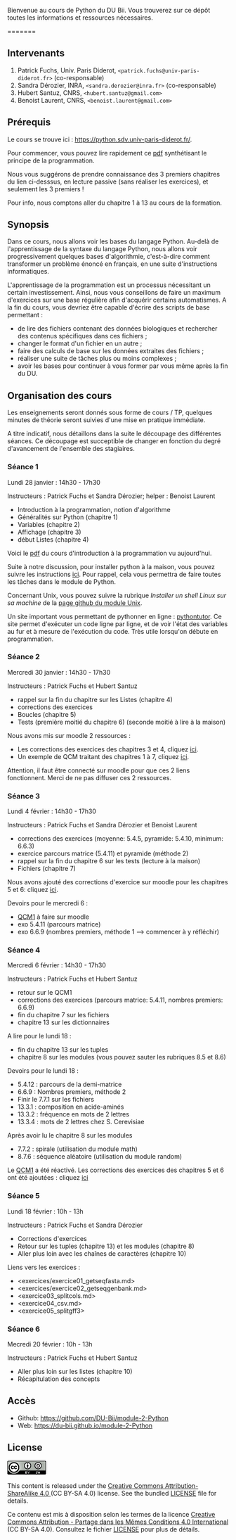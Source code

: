 Bienvenue au cours de Python du DU Bii. Vous trouverez sur ce dépôt toutes les informations et ressources nécessaires.

=======
## Intervenants

1. Patrick Fuchs, Univ. Paris Diderot, `<patrick.fuchs@univ-paris-diderot.fr>` (co-responsable)
2. Sandra Dérozier, INRA, `<sandra.derozier@inra.fr>` (co-responsable)
3. Hubert Santuz, CNRS, `<hubert.santuz@gmail.com>`
4. Benoist Laurent, CNRS, `<benoist.laurent@gmail.com>`

## Prérequis

Le cours se trouve ici : <https://python.sdv.univ-paris-diderot.fr/>.

Pour commencer, vous pouvez lire rapidement ce [pdf](intro_prog_format_donnees.pdf) synthétisant le principe de la programmation.

Nous vous suggérons de prendre connaissance des 3 premiers chapitres du lien ci-desssus, en lecture passive (sans réaliser les exercices), et seulement les 3 premiers !

Pour info, nous comptons aller du chapitre 1 à 13 au cours de la formation.

## Synopsis

Dans ce cours, nous allons voir les bases du langage Python. Au-delà de l'apprentissage de la syntaxe du langage Python, nous allons voir progressivement quelques bases d'algorithmie, c'est-à-dire comment transformer un problème énoncé en français, en une suite d'instructions informatiques.

L'apprentissage de la programmation est un processus nécessitant un certain investissement. Ainsi, nous vous conseillons de faire un maximum d'exercices sur une base régulière afin d'acquérir certains automatismes. A la fin du cours, vous devriez être capable d'écrire des scripts de base permettant :

- de lire des fichiers contenant des données biologiques et rechercher des contenus spécifiques dans ces fichiers ;
- changer le format d'un fichier en un autre ;
- faire des calculs de base sur les données extraites des fichiers ;
- réaliser une suite de tâches plus ou moins complexes ;
- avoir les bases pour continuer à vous former par vous même après la fin du DU.

## Organisation des cours

Les enseignements seront donnés sous forme de cours / TP, quelques minutes de théorie seront suivies d'une mise en pratique immédiate. 

A titre indicatif, nous détaillons dans la suite le découpage des différentes séances. Ce découpage est succeptible de changer en fonction du degré d'avancement de l'ensemble des stagiaires.

### Séance 1

Lundi 28 janvier : 14h30 - 17h30

Instructeurs : Patrick Fuchs et Sandra Dérozier; helper : Benoist Laurent

- Introduction à la programmation, notion d'algorithme
- Généralités sur Python (chapitre 1)
- Variables (chapitre 2)
- Affichage (chapitre 3)
- début Listes (chapitre 4)

Voici le [pdf](intro_prog_lecture_dubii.pdf) du cours d'introduction à la programmation vu aujourd'hui.

Suite à notre discussion, pour installer python à la maison, vous pouvez suivre les instructions [ici](https://python.sdv.univ-paris-diderot.fr/#installation-de-python). Pour rappel, cela vous permettra de faire toutes les tâches dans le module de Python.

Concernant Unix, vous pouvez suivre la rubrique *Installer un shell Linux sur sa machine* de la [page github du module Unix](https://du-bii.github.io/module-1-Environnement-Unix/).

Un site important vous permettant de pythonner en ligne : [pythontutor](http://pythontutor.com/). Ce site permet d'exécuter un code ligne par ligne, et de voir l'état des variables au fur et à mesure de l'exécution du code. Très utile lorsqu'on débute en programmation.

### Séance 2

Mercredi 30 janvier : 14h30 - 17h30

Instructeurs : Patrick Fuchs et Hubert Santuz

- rappel sur la fin du chapitre sur les Listes (chapitre 4)
- corrections des exercices
- Boucles (chapitre 5)
- Tests (première moitié du chapitre 6) (seconde moitié à lire à la maison)

Nous avons mis sur moodle 2 ressources :

- Les corrections des exercices des chapitres 3 et 4, cliquez [ici](https://moodlesupd.script.univ-paris-diderot.fr/mod/folder/view.php?id=171492). 
- Un exemple de QCM traitant des chapitres 1 à 7, cliquez [ici](https://moodlesupd.script.univ-paris-diderot.fr/mod/resource/view.php?id=171495).

Attention, il faut être connecté sur moodle pour que ces 2 liens fonctionnent. Merci de ne pas diffuser ces 2 ressources.

### Séance 3

Lundi 4 février : 14h30 - 17h30

Instructeurs : Patrick Fuchs et Sandra Dérozier et Benoist Laurent

- corrections des exercices (moyenne: 5.4.5, pyramide: 5.4.10, minimum: 6.6.3)
- exercice parcours matrice (5.4.11) et pyramide (méthode 2)
- rappel sur la fin du chapitre 6 sur les tests (lecture à la maison)
- Fichiers (chapitre 7)

Nous avons ajouté des corrections d'exercice sur moodle pour les chapitres 5 et 6: cliquez [ici](https://moodlesupd.script.univ-paris-diderot.fr/mod/folder/view.php?id=171492).

Devoirs pour le mercredi 6 :

- [QCM1](https://moodlesupd.script.univ-paris-diderot.fr/mod/quiz/view.php?id=172294) à faire sur moodle
- exo 5.4.11 (parcours matrice)
- exo 6.6.9 (nombres premiers, méthode 1 --> commencer à y réfléchir)

### Séance 4

Mercredi 6 février : 14h30 - 17h30

Instructeurs : Patrick Fuchs et Hubert Santuz

- retour sur le QCM1
- corrections des exercices (parcours matrice: 5.4.11, nombres premiers: 6.6.9)
- fin du chapitre 7 sur les fichiers
- chapitre 13 sur les dictionnaires

A lire pour le lundi 18 :

- fin du chapitre 13 sur les tuples
- chapitre 8 sur les modules (vous pouvez sauter les rubriques 8.5 et 8.6)

Devoirs pour le lundi 18 :

- 5.4.12 : parcours de la demi-matrice
- 6.6.9 : Nombres premiers, méthode 2
- Finir le 7.7.1 sur les fichiers
- 13.3.1 : composition en acide-aminés
- 13.3.2 : fréquence en mots de 2 lettres
- 13.3.4 : mots de 2 lettres chez S. Cerevisiae

Après avoir lu le chapitre 8 sur les modules 
- 7.7.2 : spirale (utilisation du module math)
- 8.7.6 : séquence aléatoire (utilisation du module random)

Le [QCM1](https://moodlesupd.script.univ-paris-diderot.fr/mod/quiz/view.php?id=172294) a été réactivé. Les corrections des exercices des chapitres 5 et 6 ont été ajoutées : cliquez [ici](https://moodlesupd.script.univ-paris-diderot.fr/mod/folder/view.php?id=171492)

### Séance 5

Lundi 18 février : 10h - 13h

Instructeurs : Patrick Fuchs et Sandra Dérozier

- Corrections d'exercices
- Retour sur les tuples (chapitre 13) et les modules (chapitre 8)
- Aller plus loin avec les chaînes de caractères (chapitre 10)

Liens vers les exercices :

- <exercices/exercice01_getseqfasta.md>
- <exercices/exercice02_getseqgenbank.md>
- <exercice03_splitcols.md>
- <exercice04_csv.md>
- <exercice05_splitgff3>

### Séance 6

Mecredi 20 février : 10h - 13h

Instructeurs : Patrick Fuchs et Hubert Santuz

- Aller plus loin sur les listes (chapitre 10)
- Récapitulation des concepts

## Accès

- Github: <https://github.com/DU-Bii/module-2-Python>
- Web: <https://du-bii.github.io/module-2-Python>

## License

![](img/CC-BY-SA.png)


This content is released under the [Creative Commons Attribution-ShareAlike 4.0 ](https://creativecommons.org/licenses/by-sa/4.0/deed.en) (CC BY-SA 4.0) license. See the bundled [LICENSE](LICENSE.txt) file for details.

Ce contenu est mis à disposition selon les termes de la licence [Creative Commons Attribution - Partage dans les Mêmes Conditions 4.0 International](https://creativecommons.org/licenses/by-sa/4.0/deed.fr) (CC BY-SA 4.0). Consultez le fichier [LICENSE](LICENSE.txt) pour plus de détails.

